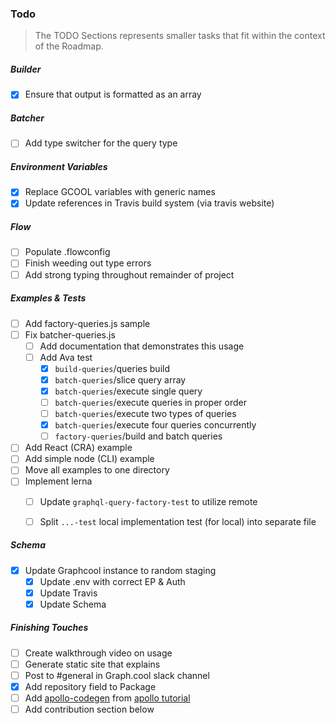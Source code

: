 ### Todo
> The TODO Sections represents smaller tasks that fit within the context of the Roadmap.

##### Builder
* [x] Ensure that output is formatted as an array
##### Batcher
* [ ] Add type switcher for the query type

##### Environment Variables
* [x] Replace GCOOL variables with generic names
* [x] Update references in Travis build system (via travis website)

##### Flow
* [ ] Populate .flowconfig
* [ ] Finish weeding out type errors
* [ ] Add strong typing throughout remainder of project
##### Examples & Tests
* [ ] Add factory-queries.js sample
* [ ] Fix batcher-queries.js
  * [ ] Add documentation that demonstrates this usage
  * [ ] Add Ava test
    * [x] `build-queries`/queries build
    * [x] `batch-queries`/slice query array
    * [x] `batch-queries`/execute single query
    * [ ] `batch-queries`/execute queries in proper order
    * [ ] `batch-queries`/execute two types of queries
    * [x] `batch-queries`/execute four queries concurrently
    * [ ] `factory-queries`/build and batch queries
* [ ] Add React (CRA) example
* [ ] Add simple node (CLI) example
* [ ] Move all examples to one directory
* [ ] Implement lerna
  * [ ] Update `graphql-query-factory-test` to utilize remote
  * [ ] Split `...-test` local implementation test (for local) into separate file


##### Schema
* [x] Update Graphcool instance to random staging
  * [x] Update .env with correct EP & Auth
  * [x] Update Travis
  * [x] Update Schema

##### Finishing Touches
* [ ] Create walkthrough video on usage
* [ ] Generate static site that explains
* [ ] Post to #general in Graph.cool slack channel
* [x] Add repository field to Package
* [ ] Add [apollo-codegen](https://github.com/apollographql/apollo-codegen) from [apollo tutorial](http://dev.apollodata.com/react/using-with-types.html)
* [ ] Add contribution section below
